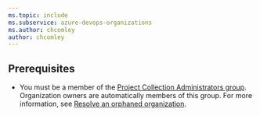 ```yaml
---
ms.topic: include
ms.subservice: azure-devops-organizations
ms.author: chcomley
author: chcomley
---
```


## Prerequisites

- You must be a member of the [Project Collection Administrators group](../../security/look-up-project-collection-administrators.md). Organization owners are automatically members of this group. For more information, see [Resolve an orphaned organization](../resolve-orphaned-organization.md).
